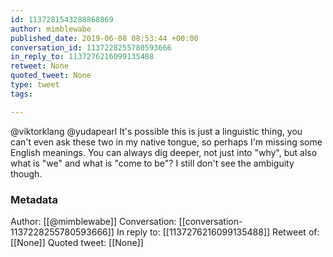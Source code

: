 ```yaml
---
id: 1137281543288868869
author: mimblewabe
published_date: 2019-06-08 08:53:44 +00:00
conversation_id: 1137228255780593666
in_reply_to: 1137276216099135488
retweet: None
quoted_tweet: None
type: tweet
tags:

---
```


@viktorklang @yudapearl It's possible this is just a linguistic thing, you can't even ask these two in my native tongue, so perhaps I'm missing some English meanings. You can always dig deeper, not just into "why", but also what is "we" and what is "come to be"? I still don't see the ambiguity though.

### Metadata

Author: [[@mimblewabe]]
Conversation: [[conversation-1137228255780593666]]
In reply to: [[1137276216099135488]]
Retweet of: [[None]]
Quoted tweet: [[None]]
